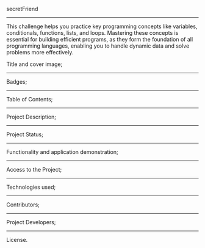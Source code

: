 secretFriend
______________________________________________________________
This challenge helps you practice key programming concepts like variables, conditionals, functions, lists, and loops. Mastering these concepts is essential for building efficient programs, as they form the foundation of all programming languages, enabling you to handle dynamic data and solve problems more effectively.



Title and cover image;
______________________________________________________________
Badges;
______________________________________________________________
Table of Contents;
______________________________________________________________
Project Description;
______________________________________________________________
Project Status;
______________________________________________________________
Functionality and application demonstration;
______________________________________________________________
Access to the Project;
______________________________________________________________
Technologies used;
______________________________________________________________
Contributors;
______________________________________________________________
Project Developers;
______________________________________________________________
License.
